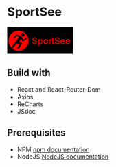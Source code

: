 # SportSee

![SoprtSee Logo](src/assets/SoprtSee_logo.png)

## Build with

- React and React-Router-Dom
- Axios
- ReCharts
- JSdoc

## Prerequisites

- NPM [npm documentation](https://www.npmjs.com/)
- NodeJS [NodeJS documentation](https://nodejs.org/en/)
